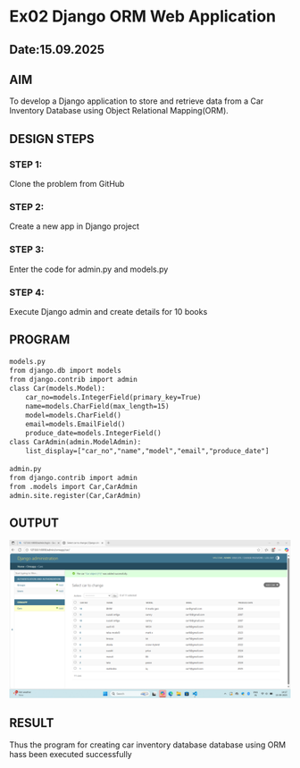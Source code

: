 # Ex02 Django ORM Web Application
## Date:15.09.2025 

## AIM
To develop a Django application to store and retrieve data from a Car Inventory Database using Object Relational Mapping(ORM).




## DESIGN STEPS

### STEP 1:
Clone the problem from GitHub

### STEP 2:
Create a new app in Django project

### STEP 3:
Enter the code for admin.py and models.py

### STEP 4:
Execute Django admin and create details for 10 books

## PROGRAM
```
models.py
from django.db import models
from django.contrib import admin
class Car(models.Model):
    car_no=models.IntegerField(primary_key=True)
    name=models.CharField(max_length=15)
    model=models.CharField()
    email=models.EmailField()
    produce_date=models.IntegerField()
class CarAdmin(admin.ModelAdmin):
    list_display=["car_no","name","model","email","produce_date"]

admin.py
from django.contrib import admin
from .models import Car,CarAdmin
admin.site.register(Car,CarAdmin)

```



## OUTPUT
![alt text](image.png)


## RESULT
Thus the program for creating car inventory database database using ORM hass been executed successfully
